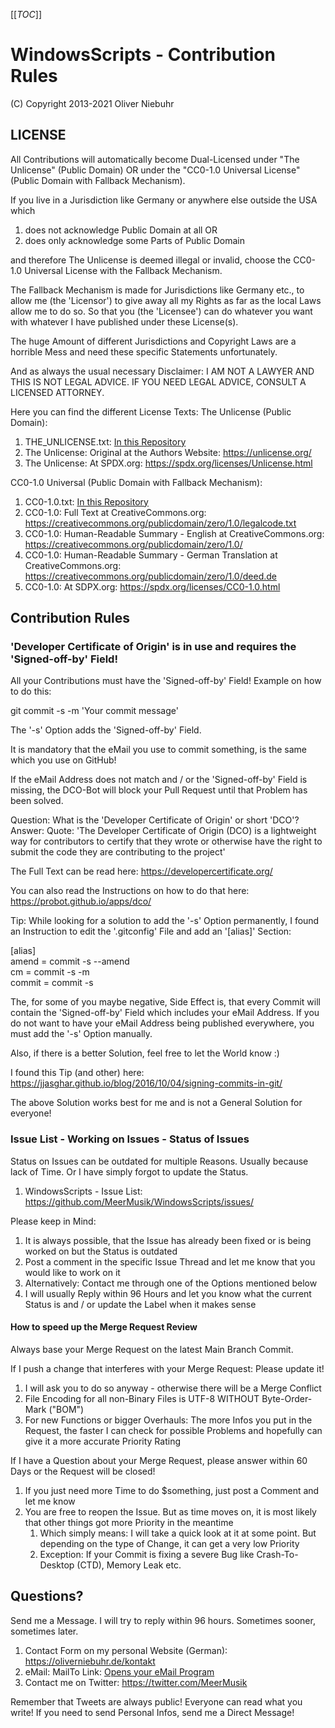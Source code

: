 [[_TOC_]]
# WindowsScripts - Contribution Rules
(C) Copyright 2013-2021 Oliver Niebuhr

## LICENSE
All Contributions will automatically become Dual-Licensed under "The Unlicense" (Public Domain) OR under the "CC0-1.0 Universal License" (Public Domain with Fallback Mechanism).

If you live in a Jurisdiction like Germany or anywhere else outside the USA which
1. does not acknowledge Public Domain at all OR
2. does only acknowledge some Parts of Public Domain

and therefore The Unlicense is deemed illegal or invalid, choose the CC0-1.0 Universal License with the Fallback Mechanism.

The Fallback Mechanism is made for Jurisdictions like Germany etc., to allow me (the 'Licensor') to give away all my Rights as far as the local Laws allow me to do so. So that you (the 'Licensee') can do whatever you want with whatever I have published under these License(s).

The huge Amount of different Jurisdictions and Copyright Laws are a horrible Mess and need these specific Statements unfortunately.

And as always the usual necessary Disclaimer: I AM NOT A LAWYER AND THIS IS NOT LEGAL ADVICE. IF YOU NEED LEGAL ADVICE, CONSULT A LICENSED ATTORNEY.

Here you can find the different License Texts: The Unlicense (Public Domain):
1. THE_UNLICENSE.txt: [In this Repository](THE_UNLICENSE.txt)
2. The Unlicense: Original at the Authors Website: https://unlicense.org/
3. The Unlicense: At SPDX.org: https://spdx.org/licenses/Unlicense.html

CC0-1.0 Universal (Public Domain with Fallback Mechanism):
1. CC0-1.0.txt: [In this Repository](CC0-1.0.txt)
2. CC0-1.0: Full Text at CreativeCommons.org: https://creativecommons.org/publicdomain/zero/1.0/legalcode.txt
3. CC0-1.0: Human-Readable Summary - English at CreativeCommons.org: https://creativecommons.org/publicdomain/zero/1.0/
4. CC0-1.0: Human-Readable Summary - German Translation at CreativeCommons.org: https://creativecommons.org/publicdomain/zero/1.0/deed.de
5. CC0-1.0: At SDPX.org: https://spdx.org/licenses/CC0-1.0.html

## Contribution Rules
### 'Developer Certificate of Origin' is in use and requires the 'Signed-off-by' Field!

All your Contributions must have the 'Signed-off-by' Field! Example on how to do this:

git commit -s -m 'Your commit message'

The '-s' Option adds the 'Signed-off-by' Field.

It is mandatory that the eMail you use to commit something, is the same which you use on GitHub!

If the eMail Address does not match and / or the 'Signed-off-by' Field is missing, the DCO-Bot will block your Pull Request until that Problem has been solved.

Question: What is the 'Developer Certificate of Origin' or short 'DCO'?<br>
Answer: Quote: 'The Developer Certificate of Origin (DCO) is a lightweight way for contributors to certify that they wrote or otherwise have the right to submit the code they are contributing to the project'

The Full Text can be read here: https://developercertificate.org/

You can also read the Instructions on how to do that here: https://probot.github.io/apps/dco/

Tip: While looking for a solution to add the '-s' Option permanently, I found an Instruction to edit the '.gitconfig' File and add an '[alias]' Section:

[alias] <br>
amend = commit -s --amend <br>
cm = commit -s -m <br>
commit = commit -s <br>

The, for some of you maybe negative, Side Effect is, that every Commit will contain the 'Signed-off-by' Field which includes your eMail Address. If you do not want to have your eMail Address being published everywhere, you must add the '-s' Option manually.

Also, if there is a better Solution, feel free to let the World know :)

I found this Tip (and other) here: https://jjasghar.github.io/blog/2016/10/04/signing-commits-in-git/

The above Solution works best for me and is not a General Solution for everyone!

### Issue List - Working on Issues - Status of Issues
Status on Issues can be outdated for multiple Reasons. Usually because lack of Time. Or I have simply forgot to update the Status.
1. WindowsScripts - Issue List: https://github.com/MeerMusik/WindowsScripts/issues/

Please keep in Mind:
1. It is always possible, that the Issue has already been fixed or is being worked on but the Status is outdated
2. Post a comment in the specific Issue Thread and let me know that you would like to work on it
3. Alternatively: Contact me through one of the Options mentioned below
4. I will usually Reply within 96 Hours and let you know what the current Status is and / or update the Label when it makes sense

#### How to speed up the Merge Request Review
Always base your Merge Request on the latest Main Branch Commit.

If I push a change that interferes with your Merge Request: Please update it!
1. I will ask you to do so anyway - otherwise there will be a Merge Conflict
2. File Encoding for all non-Binary Files is UTF-8 WITHOUT Byte-Order-Mark ("BOM")
3. For new Functions or bigger Overhauls: The more Infos you put in the Request, the faster I can check for possible Problems and hopefully can give it a more accurate Priority Rating

If I have a Question about your Merge Request, please answer within 60 Days or the Request will be closed!
1. If you just need more Time to do $something, just post a Comment and let me know
2. You are free to reopen the Issue. But as time moves on, it is most likely that other things got more Priority in the meantime
    1. Which simply means: I will take a quick look at it at some point. But depending on the type of Change, it can get a very low Priority
    2. Exception: If your Commit is fixing a severe Bug like Crash-To-Desktop (CTD), Memory Leak etc.

## Questions?
Send me a Message. I will try to reply within 96 hours. Sometimes sooner, sometimes later.
1. Contact Form on my personal Website (German): https://oliverniebuhr.de/kontakt
2. eMail: MailTo Link: [Opens your eMail Program](mailto:gitrepos@oliverniebuhr.de?subject=WindowsScripts-Question-About-Contributing)
3. Contact me on Twitter: https://twitter.com/MeerMusik

Remember that Tweets are always public! Everyone can read what you write! If you need to send Personal Infos, send me a Direct Message!
